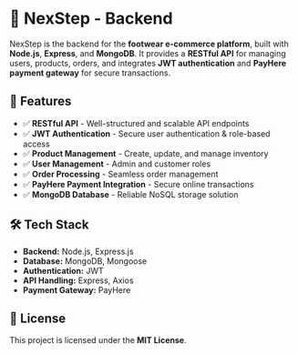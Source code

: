 # 👠 NexStep - Backend

NexStep is the backend for the **footwear e-commerce platform**, built with **Node.js**, **Express**, and **MongoDB**. It provides a **RESTful API** for managing users, products, orders, and integrates **JWT authentication** and **PayHere payment gateway** for secure transactions.

## 🚀 Features

- ✅ **RESTful API** - Well-structured and scalable API endpoints
- ✅ **JWT Authentication** - Secure user authentication & role-based access
- ✅ **Product Management** - Create, update, and manage inventory
- ✅ **User Management** - Admin and customer roles
- ✅ **Order Processing** - Seamless order management
- ✅ **PayHere Payment Integration** - Secure online transactions
- ✅ **MongoDB Database** - Reliable NoSQL storage solution

## 🛠️ Tech Stack

- **Backend:** Node.js, Express.js
- **Database:** MongoDB, Mongoose
- **Authentication:** JWT
- **API Handling:** Express, Axios
- **Payment Gateway:** PayHere

## 📜 License

This project is licensed under the **MIT License**.  
